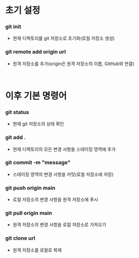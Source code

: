 # 초기 설정

### git init
- 현재 디렉토리를 git 저장소로 초기화(로컬 저장소 생성)

### git remote add origin url
- 원격 저장소를 추가(origin은 원격 저장소의 이름, GitHub와 연결)

<br>

# 이후 기본 명령어

### git status
- 현재 git 저장소의 상태 확인 

### git add .
- 현재 디렉토리의 모든 변경 사항을 스테이징 영역에 추가

### git commit -m "message"
- 스테이징 영역의 변경 사항을 커밋(로컬 저장소에 저장)

### git push origin main
- 로컬 저장소의 변경 사항을 원격 저장소에 푸시

### git pull origin main
- 원격 저장소의 변경 사항을 로컬 저장소로 가져오기

### git clone url
- 원격 저장소를 로컬로 복제